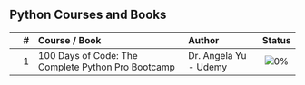 ## Python Courses and Books

|  | # | Course / Book | Author | Status |
|:---:|:---:|:---|:---|:---:|
|  | 1 | 100 Days of Code: The Complete Python Pro Bootcamp | Dr. Angela Yu - Udemy | ![0%](https://progress-bar.dev/0) |